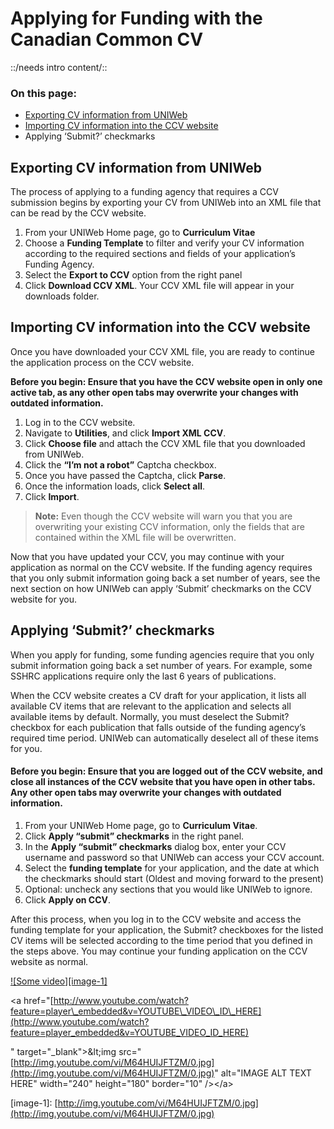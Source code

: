 # Applying for Funding with the Canadian Common CV

::/needs intro content/::

### On this page:

* [Exporting CV information from UNIWeb](applying-for-funding-with-the-canadian-common-cv.md##exporting-cv-information-from-uniweb)
* [Importing CV information into the CCV website](applying-for-funding-with-the-canadian-common-cv.md##importing-cv-information-into-the-ccv-website)
* Applying ‘Submit?’ checkmarks

## Exporting CV information from UNIWeb

The process of applying to a funding agency that requires a CCV submission begins by exporting your CV from UNIWeb into an XML file that can be read by the CCV website.

1. From your UNIWeb Home page, go to **Curriculum Vitae**
2. Choose a **Funding Template** to filter and verify your CV information according to the required sections and fields of your application’s Funding Agency.
3. Select the **Export to CCV** option from the right panel
4. Click **Download CCV XML**. Your CCV XML file will appear in your downloads folder.

## Importing CV information into the CCV website

Once you have downloaded your CCV XML file, you are ready to continue the application process on the CCV website.

**Before you begin: Ensure that you have the CCV website open in only one active tab, as any other open tabs may overwrite your changes with outdated information.**

1. Log in to the CCV website.
2. Navigate to **Utilities**, and click **Import XML CCV**. 
3. Click **Choose file** and attach the CCV XML file that you downloaded from UNIWeb.
4. Click the **“I’m not a robot”** Captcha checkbox.
5. Once you have passed the Captcha, click **Parse**.
6. Once the information loads, click **Select all**.
7. Click **Import**.

> **Note:** Even though the CCV website will warn you that you are overwriting your existing CCV information, only the fields that are contained within the XML file will be overwritten.

Now that you have updated your CCV, you may continue with your application as normal on the CCV website. If the funding agency requires that you only submit information going back a set number of years, see the next section on how UNIWeb can apply ‘Submit’ checkmarks on the CCV website for you.

## Applying ‘Submit?’ checkmarks

When you apply for funding, some funding agencies require that you only submit information going back a set number of years. For example, some SSHRC applications require only the last 6 years of publications.

When the CCV website creates a CV draft for your application, it lists all available CV items that are relevant to the application and selects all available items by default. Normally, you must deselect the Submit? checkbox for each publication that falls outside of the funding agency’s required time period. UNIWeb can automatically deselect all of these items for you.

#### **Before you begin:** Ensure that you are logged out of the CCV website, and close all instances of the CCV website that you have open in other tabs. Any other open tabs may overwrite your changes with outdated information.

1. From your UNIWeb Home page, go to **Curriculum Vitae**.
2. Click **Apply “submit” checkmarks** in the right panel.
3. In the **Apply “submit” checkmarks** dialog box, enter your CCV username and password so that UNIWeb can access your CCV account.
4. Select the **funding template** for your application, and the date at which the checkmarks should start \(Oldest and moving forward to the present\)
5. Optional: uncheck any sections that you would like UNIWeb to ignore.
6. Click **Apply on CCV**.

After this process, when you log in to the CCV website and access the funding template for your application, the Submit? checkboxes for the listed CV items will be selected according to the time period that you defined in the steps above. You may continue your funding application on the CCV website as normal.

[!\[Some video\]\[image-1\]](http://www.youtube.com/watch?v=M64HUIJFTZM)

&lt;a href="[http://www.youtube.com/watch?feature=player\_embedded&v=YOUTUBE\_VIDEO\_ID\_HERE](http://www.youtube.com/watch?feature=player_embedded&v=YOUTUBE_VIDEO_ID_HERE)

" target="\_blank"&gt;\&lt;img src="[http://img.youtube.com/vi/M64HUIJFTZM/0.jpg](http://img.youtube.com/vi/M64HUIJFTZM/0.jpg)" alt="IMAGE ALT TEXT HERE" width="240" height="180" border="10" /&gt;&lt;/a&gt;

\[image-1\]: [http://img.youtube.com/vi/M64HUIJFTZM/0.jpg](http://img.youtube.com/vi/M64HUIJFTZM/0.jpg)

